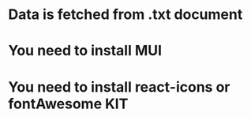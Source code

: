 # Data is fetched from .txt document
# You need to install MUI
# You need to install react-icons or fontAwesome KIT
